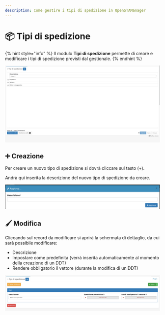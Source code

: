 ```yaml
---
description: Come gestire i tipi di spedizione in OpenSTAManager
---
```


# 📦 Tipi di spedizione

{% hint style="info" %}
Il modulo **Tipi di spedizione** permette di creare e modificare i tipi di spedizione previsti dal gestionale.
{% endhint %}

![](<../../../../.gitbook/assets/image (217).png>)

## ➕ Creazione

Per creare un nuovo tipo di spedizione si dovrà cliccare sul tasto (+).

Andrà qui inserita la descrizione del nuovo tipo di spedizione da creare.

![](<../../../../.gitbook/assets/image (518).png>)



## 🖌️ Modifica

Cliccando sul record da modificare si aprirà la schermata di dettaglio, da cui sarà possibile modificare:

* Descrizione
* Impostare come predefinita (verrà inserita automaticamente al momento della creazione di un DDT)
* Rendere obbligatorio il vettore (durante la modifica di un DDT)

![](<../../../../.gitbook/assets/image (533).png>)
